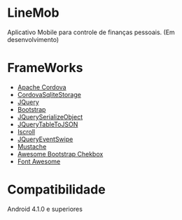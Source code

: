 # LineMob
Aplicativo Mobile para controle de finanças pessoais. (Em desenvolvimento)

# FrameWorks
<ul>
 <a href="https://cordova.apache.org/docs/en/latest/"><li>Apache Cordova</li></a>
 <a href="https://github.com/litehelpers/Cordova-sqlite-storage"><li>CordovaSqliteStorage</li></a>
 <a href="https://jquery.com/"><li>JQuery</li></a>
 <a href="http://getbootstrap.com/"><li>Bootstrap</li></a>
 <a href="https://github.com/macek/jquery-serialize-object"><li>JQuerySerializeObject</li></a>
 <a href="https://github.com/lightswitch05/table-to-json"><li>JQueryTableToJSON</li></a>
 <a href="https://github.com/cubiq/iscroll"><li>Iscroll</li></a>
 <a href="https://github.com/stephband/jquery.event.swipe"><li>JQueryEventSwipe</li></a>
 <a href="https://github.com/janl/mustache.js"><li>Mustache</li></a>
 <a href="https://github.com/flatlogic/awesome-bootstrap-checkbox"><li>Awesome Bootstrap Chekbox</li></a>
 <a href="https://github.com/FortAwesome/Font-Awesome/"><li>Font Awesome</li></a>
</ul>

# Compatibilidade
Android 4.1.0 e superiores
